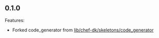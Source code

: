 ## 0.1.0

Features:

  - Forked code_generator from [lib/chef-dk/skeletons/code_generator](https://github.com/opscode/chef-dk/tree/master/lib/chef-dk/skeletons/code_generator)
